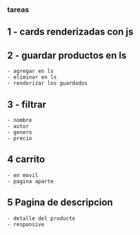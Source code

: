 ### tareas

## 1 - cards renderizadas con js

## 2 - guardar productos en ls

    - agregar en ls
    - eliminar en ls
    - renderizar los guardados

## 3 - filtrar

    - nombre
    - autor
    - genero
    - precio

## 4 carrito

    - en movil
    - pagina aparte

## 5 Pagina de descripcion

    - detalle del producto
    - responsive
